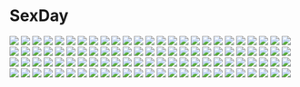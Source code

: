 # SexDay
![](https://konachan.com/image/e88cce9c41b67515a7b18a826c9d5924/Konachan.com%20-%2020528%20animal%20cat%20ghost_in_the_shell%20gun%20kusanagi_motoko%20red_eyes%20weapon.jpg)
![](https://konachan.com/image/858dcd11f63c008e72661d73c5af4f0c/Konachan.com%20-%20285262%20aliasing%20blonde_hair%20blue_eyes%20bow%20crown%20gloves%20kagamine_rin%20omutatsu%20ribbons%20short_hair%20skirt%20thighhighs%20vocaloid.jpg)
![](https://konachan.com/image/ef57f07bd6db133580826d4bde905ef3/Konachan.com%20-%2017547%20elfen_lied%20forest%20horns%20lucy_%28elfen_lied%29%20red_hair%20tagme_%28artist%29%20tattoo%20topless%20tree.jpg)
![](https://konachan.com/jpeg/ff46c56661c9c51bc01e19bab73ce4df/Konachan.com%20-%20226534%20animal%20aoyama_sumika%20bird%20black_eyes%20black_hair%20blush%20boat%20bow%20coffee-kizoku%20flowers%20kneehighs%20original%20panties%20petals%20scan%20sky%20socks%20underwear%20water.jpg)
![](https://konachan.com/image/50a71e6cdd9c6accd16a3621ff78d792/Konachan.com%20-%2099986%20animal_ears%20breasts%20bunny_ears%20bunnygirl%20iganseijin%20nipples%20panties%20red_eyes%20skirt%20skirt_lift%20topless%20touhou%20underwear%20zoom_layer.jpg)
![](https://konachan.com/image/c9a182e3255d89f0c6e1df147041d423/Konachan.com%20-%2053871%20animal_ears%20blush%20catgirl%20dress%20fang%20gothic%20goth-loli%20japanese_clothes%20kazami_karasu%20lolita_fashion%20ribbons%20tail%20white_hair%20yellow_eyes.jpg)
![](https://konachan.com/image/58ac44b2cd90ca34b176371d0fdb5c9e/Konachan.com%20-%2093695%20building%20city%20glasses%20hatsune_miku%20headphones%20ihara_natsume%20monochro_blue_sky_%28vocaloid%29%20phone%20school_uniform%20sky%20thighhighs%20twintails%20vocaloid.jpg)
![](https://konachan.com/image/8d2225e2a8e371f5dff224ac09548b8d/Konachan.com%20-%20199734%20beach%20bikini%20black_hair%20blue_eyes%20brown_hair%20flat_chest%20green_eyes%20loli%20nipples%20short_hair%20summer%20swimsuit%20topless%20watermark%20wet%20wink%20wristwear.jpg)
![](https://konachan.com/image/623db93d2abe5de75090ceaad7b05310/Konachan.com%20-%20264772%20aqua_eyes%20blue_hair%20breasts%20building%20city%20cleavage%20couch%20dress%20moon%20necklace%20night%20original%20planet%20stars%20whiisky.jpg)
![](https://konachan.com/image/8a5e6719f580a9629966478e7805b310/Konachan.com%20-%20262876%20anthropomorphism%20barefoot%20bikini%20blush%20cameltoe%20dancho_%28dancyo%29%20flat_chest%20gradient%20group%20loli%20reflection%20spread_legs%20swimsuit%20takao_%28kancolle%29.jpg)
![](https://konachan.com/image/ccd6940558d41bc0207526f1356038fd/Konachan.com%20-%20244226%20book%20clouds%20food%20long_hair%20red_hair%20sky%20tagme_%28artist%29%20tengen_toppa_gurren_lagann%20thighhighs%20watermark%20yellow_eyes%20yoko_littner.jpg)
![](https://konachan.com/jpeg/1a4785ccfa227f586e4a030cb5531b6c/Konachan.com%20-%20272194%20aqua_eyes%20bath%20blonde_hair%20breasts%20game_cg%20nipples%20sakura_magical_girls%20wanaca%20winged_cloud%20yuki_%28sakura_magical_girls%29.jpg)
![](https://konachan.com/jpeg/4c3374427de76d58b7ccbc9a8e24faea/Konachan.com%20-%206793%20koiwai_yotsuba%20male%20yanda%20yotsubato%21.jpg)
![](https://konachan.com/image/27943c2fa78e31b20bbb1cc6c0e9fe00/Konachan.com%20-%20192080%20anthropomorphism%20chitose_%28kancolle%29%20chiyoda_%28kancolle%29%20christmas%20kantai_collection%20sakuranoyukke.jpg)
![](https://konachan.com/image/cb8cae9de9c99c1ed21e5baa6d5bf867/Konachan.com%20-%2013372%20panties%20tagme%20underwear.jpg)
![](https://konachan.com/image/28aa29bc28d735538d350ff28798f9ed/Konachan.com%20-%208163%20fujimiya_chisa%20gift_%28visual_novel%29%20odawara_hakone%20panties%20striped_panties%20thighhighs%20underwear.jpg)
![](https://konachan.com/image/fffc2f1070122ad2e835ef758e482275/Konachan.com%20-%2047367%20armor%20bartz_klauser%20cecil_harvey%20cloud_strife%20final_fantasy%20firion%20game_console%20male%20onion_knight%20shantotto%20terra_branford%20tidus%20zidane_tribal.gif)
![](https://konachan.com/image/b0e64294a1b0b4921e94891b31bbc5a9/Konachan.com%20-%2053353%20akane_iro_ni_somaru_saka%20nagase_minato.jpg)
![](https://konachan.com/image/ff5531c1ae56071bb40e40bcaf2daac1/Konachan.com%20-%20217614%20animal_ears%20blonde_hair%20breasts%20couch%20dress%20foxgirl%20lactation%20nipples%20n_r_r_r%20original%20tail%20yellow_eyes.jpg)
![](https://konachan.com/jpeg/57e6eaa804965a2ebf9c25f3238aed21/Konachan.com%20-%2028853%20tagme.jpg)
![](https://konachan.com/image/401bf97459cd0bf9bc5cf9ad0a1a912a/Konachan.com%20-%20135839%20dean%20honda_futayo%20kyoukai_senjou_no_horizon%20long_hair%20spear%20tagme%20weapon.jpg)
![](https://konachan.com/image/91c25e9c67beaa2ae30553ad0a3fc236/Konachan.com%20-%20223626%20blue_eyes%20blue_hair%20bow%20braids%20breasts%20gloves%20long_hair%20nipples%20no_bra%20open_shirt%20original%20panties%20ponytail%20thighhighs%20underwear%20wristwear.jpg)
![](https://konachan.com/jpeg/074f8081e873ec7e4eee864b673aa157/Konachan.com%20-%20242328%20aqua_eyes%20brown_hair%20katana%20kneehighs%20long_hair%20masami05071541%20school_uniform%20skirt%20sword%20touran-sai%20weapon.jpg)
![](https://konachan.com/image/2814a408eed62033e2d16d3584aa6f01/Konachan.com%20-%20234212%20bed%20bell_cranel%20black_hair%20blue_eyes%20bow%20breasts%20cleavage%20dress%20gray_hair%20jpeg_artifacts%20male%20nyoronyoro%20red_eyes%20ribbons%20ruins%20short_hair%20twintails.jpg)
![](https://konachan.com/image/5f165dc1cb50fbce16b2284409b070f0/Konachan.com%20-%2076747%20alice_margatroid%20blonde_hair%20blue_eyes%20blush%20breasts%20flowers%20ribbons%20short_hair%20thighhighs%20touhou.jpg)
![](https://konachan.com/jpeg/062adf8c523b95aceda24c050457f5cc/Konachan.com%20-%20241608%20animal_ears%20blush%20breasts%20cleavage%20fang%20fate_grand_order%20fate_%28series%29%20foxgirl%20japanese_clothes%20long_hair%20nebusoku%20pink_hair%20thighhighs%20yellow_eyes.jpg)
![](https://konachan.com/jpeg/b5aea508b6d0c361bc4057d72f511d68/Konachan.com%20-%20288024%20anthropomorphism%20armor%20azur_lane%20blue_hair%20cross%20dress%20elbow_gloves%20gloves%20headdress%20janyhero%20short_hair%20staff%20thighhighs%20weapon%20yellow_eyes.jpg)
![](https://konachan.com/jpeg/14314be95eafbccd27be18e630a22ba9/Konachan.com%20-%20205638%20dragon_quest%20furora_%28dragon_quest%29%20game_cg%20splush_wave%20tagme_%28artist%29.jpg)
![](https://konachan.com/jpeg/57296155e52ffc1d7f1dd511bc199af2/Konachan.com%20-%2072838%20arano_takeshi%20bed%20breasts%20brown_hair%20galge.com%20logo%20long_hair%20naked_shirt%20nipples%20open_shirt%20red_eyes%20see_through%20shirt.jpg)
![](https://konachan.com/image/ac9c214949447c05a7fc55fa69d48130/Konachan.com%20-%20105340%20batako%20japanese_clothes%20kimono%20snow%20winter.jpg)
![](https://konachan.com/image/5e41e8d4a4260b07baade2e2837819fa/Konachan.com%20-%20147163%20blue_eyes%20flowers%20meo%20tagme%20white%20white_hair%20wings.jpg)
![](https://konachan.com/jpeg/13d3a8c3ccb703877ed9b4ff468b7a01/Konachan.com%20-%20190341%20blush%20breasts%20brown_hair%20long_hair%20mint_cube%20nipples%20no_bra%20open_shirt%20pan_%28mimi%29%20panties%20panty_pull%20pussy_juice%20scan%20thighhighs%20underwear.jpg)
![](https://konachan.com/image/c28f692708403243bfb7321165646cad/Konachan.com%20-%20248678%20black_hair%20choker%20kurokami_%28kurokaminohito%29%20long_hair%20original.jpg)
![](https://konachan.com/image/e8c7ca146231ab169b6386d20818c057/Konachan.com%20-%20267012%20aqua_eyes%20bed%20blush%20breasts%20censored%20choker%20dark_skin%20flowers%20izuoku%20night%20nipples%20original%20panties%20pussy%20rose%20short_hair%20stars%20underwear%20wristwear.jpg)
![](https://konachan.com/image/b2657e6134c0ab7b8c8aa90cc055826d/Konachan.com%20-%20204786%20apple%20black_hair%20food%20fruit%20gray_hair%20kneehighs%20long_hair%20mechagirl%20original%20poco%20red_eyes%20sword%20weapon.jpg)
![](https://konachan.com/image/a002b89d2f5ceb5970dbe2e34f686c16/Konachan.com%20-%20123651%20all_male%20blonde_hair%20blue_eyes%20gloves%20kagamine_len%20male%20microphone%20ueno_tsuki%20vocaloid%20zoom_layer.jpg)
![](https://konachan.com/image/8fd62c0780cc5f4565cdccd2f62cc189/Konachan.com%20-%20160650%20alicetype%20japanese_clothes%20kimono%20original%20pink_hair%20umbrella.jpg)
![](https://konachan.com/jpeg/90ebcd783585b189f2573ea68c3ced2c/Konachan.com%20-%20228990%20aqua_eyes%20aqua_hair%20breasts%20condom%20gejigejier%20headdress%20navel%20nipples%20no_bra%20panty_pull%20pussy%20short_hair%20topless%20uncensored%20undressing%20white.jpg)
![](https://konachan.com/jpeg/bf74d6941ee0ac9be89c554c9716d4d4/Konachan.com%20-%20265365%20bed%20blonde_hair%20blush%20cameltoe%20game_cg%20green_eyes%20guilty%20long_hair%20ponytail%20tagme_%28artist%29%20tsukiakari_ni_modaeru_harame%20twintails.jpg)
![](https://konachan.com/image/1747a51a056f5cb0daa23cfd34dec41b/Konachan.com%20-%2038941%20cradle%20onozuka_komachi%20shikieiki_yamaxanadu%20touhou.jpg)
![](https://konachan.com/image/b70e2a3ed2c946144934cda46d0438b7/Konachan.com%20-%205196%20blonde_hair%20brown_eyes%20brown_hair%20dress%20hakurei_reimu%20hat%20kirisame_marisa%20long_hair%20miko%20ribbons%20short_hair%20sky%20touhou%20witch%20yellow_eyes.jpg)
![](https://konachan.com/jpeg/5fa5a0bd3bf34b15a06fb9c361657184/Konachan.com%20-%2099924%20bed%20blush%20brown_eyes%20brown_hair%20erect_nipples%20long_hair%20matsukawa_%28pale_scarlet%29%20original%20school_uniform%20skirt.jpg)
![](https://konachan.com/image/8bca79b4b91034099f64aac1b11e8ff8/Konachan.com%20-%209874%20moldavite%20nina_fromm%20tagme%20wings.jpg)
![](https://konachan.com/image/96d74c606930464fba3883d7d429a0ca/Konachan.com%20-%20296075%20amano_hina%20aqua_eyes%20barefoot%20black_hair%20blush%20computer%20fang%20no_bra%20sgt-jz%20shorts%20sideboob%20tenki_no_ko%20twintails%20white.jpg)
![](https://konachan.com/image/bc7e9eef7834f8654c4130dab77e5786/Konachan.com%20-%20179665%20blood%20drag-on_dragoon%20flowers.jpg)
![](https://konachan.com/jpeg/508a0c2e695ffb31e83a57c1f513c45a/Konachan.com%20-%2038705%20hashimoto_takashi%20kasugano_sora%20translation_request%20yosuga_no_sora.jpg)
![](https://konachan.com/jpeg/0a7cd47632d75cf85655e0a275f31212/Konachan.com%20-%20190906%20blonde_hair%20breasts%20cum%20kise_yayoi%20nipples%20no_bra%20nopan%20penis%20precure%20pussy%20sex%20skirt%20smile_precure%21%20uchiwa%20uncensored%20yellow_eyes.jpg)
![](https://konachan.com/jpeg/1c538ae0c6a6a349a497f33e264c46f1/Konachan.com%20-%20295751%20blue_eyes%20blue_hair%20breast_hold%20breasts%20cropped%20food%20fruit%20kimono%20kotatsu%20kozue_akari%20nipples%20no_bra%20open_shirt%20original%20short_hair%20waifu2x.jpg)
![](https://konachan.com/image/cb3c5dfa8364878f6412ec27d065212d/Konachan.com%20-%20230246%20breasts%20catgirl%20cleavage%20collar%20dress%20flowers%20gloves%20headdress%20long_hair%20navel%20original%20petals%20red_eyes%20ribbons%20sleeping%20stockings%20twintails.jpg)
![](https://konachan.com/jpeg/2bccd36e2bce9d55c0abd6c7a70a9f1d/Konachan.com%20-%20244386%20aliasing%20aqua_eyes%20blonde_hair%20breasts%20building%20chain%20clouds%20cross%20elbow_gloves%20gloves%20huanghyy%20long_hair%20magic%20original%20sky%20spear%20weapon%20wings.jpg)
![](https://konachan.com/jpeg/bc3e970d754eca1cf51e9400c198a98a/Konachan.com%20-%20242070%20brown_eyes%20brown_hair%20clouds%20dress%20kinta_%28distortion%29%20original%20short_hair%20sky%20waifu2x.jpg)
![](https://konachan.com/image/810629ddf426c486cb25635319a98aab/Konachan.com%20-%207096%20tagme.jpg)
![](https://konachan.com/jpeg/d75a36aef1541eb756387413c34aae81/Konachan.com%20-%20233138%20black_hair%20blue_eyes%20blush%20bow%20braids%20flowers%20hat%20logo%20loli%20long_hair%20necklace%20ponytail%20red_eyes%20ribbons%20scarf%20skirt%20watermark%20white_hair%20winter.jpg)
![](https://konachan.com/jpeg/bf4e7fe91649aae2b82d68aef2c43f13/Konachan.com%20-%20128872%20green%20hong_meiling%20ipod%20parody%20silhouette%20touhou.jpg)
![](https://konachan.com/jpeg/254cc603ce779e79dbf9597569ac2c89/Konachan.com%20-%20294716%202girls%20animal_ears%20azur_lane%20black_hair%20cat_smile%20foxgirl%20gradient%20headdress%20japanese_clothes%20loli%20long_hair%20miicha%20miko%20short_hair%20waifu2x%20watermark.jpg)
![](https://konachan.com/jpeg/398eab19c8f18c0f2d6e15164305dbcc/Konachan.com%20-%20121994%20f7%28eiki%29%20hat%20komeiji_koishi%20long_hair%20polychromatic%20touhou.jpg)
![](https://konachan.com/image/cf35f5717b0579933e7bddfc348dfa97/Konachan.com%20-%2092472%20animal_ears%20aonagi_ibane%20catgirl%20kaenbyou_rin%20komeiji_koishi%20komeiji_satori%20reiuji_utsuho%20touhou.jpg)
![](https://konachan.com/jpeg/1cbd8f161b3c38a65939d80d7a5f8bdc/Konachan.com%20-%20222705%20mecha%20ox_%28baallore%29%20red_eyes%20robot%20xenoblade.jpg)
![](https://konachan.com/jpeg/46719ed1b9518199a85a9c4ecba998e9/Konachan.com%20-%20201221%20animal%20bird%20building%20collar%20fire%20fujiwara_no_mokou%20gray_hair%20kusakanmuri%20long_hair%20moon%20night%20red_eyes%20torn_clothes%20touhou%20wristwear.jpg)
![](https://konachan.com/image/1224a75d7ba292be025d35fbd69f571a/Konachan.com%20-%20115505%20blonde_hair%20blue_eyes%20blue_hair%20green_eyes%20ilolamai%20mermaid%20short_hair%20swimsuit%20tagme%20underwater%20water.jpg)
![](https://konachan.com/image/854b021e3c176ea4d2f85cef5f8dc885/Konachan.com%20-%207889%20carnelian%20lilith_%28yami_to_boushi_to_hon_no_tabibito%29%20yami_to_boushi_to_hon_no_tabibito.jpg)
![](https://konachan.com/jpeg/d3b9de0ea53b8cbd5018ab5cd22376da/Konachan.com%20-%2028763%20ayanami_rei%20neon_genesis_evangelion%20orange%20swimsuit.jpg)
![](https://konachan.com/jpeg/65319a43571819f87f8991d4d9adc71c/Konachan.com%20-%20295227%20all_male%20astolfo%20elbow_gloves%20fate_%28series%29%20gloves%20haishiki%20long_hair%20male%20navel%20pink_hair%20purple_eyes%20skirt%20thighhighs%20trap%20twintails.jpg)
![](https://konachan.com/image/4d4bee44790929d91fc1aa2bf8489c70/Konachan.com%20-%2057780%20muranisaki%20patchouli_knowledge%20touhou.jpg)
![](https://konachan.com/image/8880089f9d9fc1b757c0a02ac53ca1b0/Konachan.com%20-%2028652%20censored%20chu_x_chu%20cum%20game_cg%20penis%20pointed_ears%20unisonshift.jpg)
![](https://konachan.com/image/b652f2240295d96af080bf61341475bb/Konachan.com%20-%2044940%20etogami_kazuya%20mystia_lorelei%20skirt%20thighhighs%20touhou%20wings.jpg)
![](https://konachan.com/jpeg/51631727befc15232091c4192e1b065f/Konachan.com%20-%2040175%20all_male%20archer%20fate_%28series%29%20fate_stay_night%20male%20monochrome.jpg)
![](https://konachan.com/jpeg/47610d21b60e6562ff881385ea744e9f/Konachan.com%20-%20292679%20barefoot%20black_eyes%20black_hair%20blush%20breasts%20game_cg%20long_hair%20nipple_slip%20nipples%20panties%20tagme_%28artist%29%20tagme_%28character%29%20underwear%20yuuseiran.jpg)
![](https://konachan.com/jpeg/2022db8e2432ee64633a7a50b123045c/Konachan.com%20-%2041955%20kitsu_chiri%20red%20sayonara_zetsubou_sensei.jpg)
![](https://konachan.com/image/2d20cdd97fc567abf078e51751b7bffa/Konachan.com%20-%2041232%20clannad%20sakagami_tomoyo.jpg)
![](https://konachan.com/image/4ab08755ce72dfde20848ec9275fa5a3/Konachan.com%20-%20293797%20anthropomorphism%20ass%20azur_lane%20barefoot%20blush%20cameltoe%20cropped%20damao_yu%20gray_hair%20jpeg_artifacts%20long_hair%20panties%20red_eyes%20twintails%20underwear.jpg)
![](https://konachan.com/image/8dbd762958594a243c44f84782f7ed59/Konachan.com%20-%2040310%20ice_%26_choco%20kokonobi%20nanao_naru.jpg)
![](https://konachan.com/jpeg/bc5ece816f4323c455f929d2d978fd7d/Konachan.com%20-%20162225%20blush%20breast_grab%20breasts%20chusingura_46%2B1%20eyepatch%20game_cg%20nipples%20nude%20nui_%28artist%29%20red_hair%20tagme_%28character%29%20wet.jpg)
![](https://konachan.com/jpeg/0130279992e33dd72e5e31727e3dfe8e/Konachan.com%20-%20258641%20anthropomorphism%20aulick_%28azur_lane%29%20azur_lane%20fletcher%20foote_%28azur_lane%29%20group%20koroneko_p0w0q%20laffey_%28azur_lane%29%20spence_%28azur_lane%29.jpg)
![](https://konachan.com/image/3607add209bb0a7a1fdec22aff8e91a5/Konachan.com%20-%2021695%20ass%20blue_eyes%20blue_hair%20blush%20bunnygirl%20drink%20hat%20juujika%20koutaro%20long_hair%20mad_dog%20nude%20onsen%20red_hair%20rio%20sake%20short_hair%20towel%20twintails%20wet.jpg)
![](https://konachan.com/image/0b011687669f4a1367fddcff3a16add2/Konachan.com%20-%20128752%20blonde_hair%20blush%20bra%20breasts%20game_cg%20itou_life%20logo%20long_hair%20navel%20nipples%20open_shirt%20panties%20pink_eyes%20ponytail%20ribbons%20shirt_lift%20underwear.jpg)
![](https://konachan.com/image/5942dd9e001531f50e19fb12f660133b/Konachan.com%20-%20126019%20aliasing%20all_male%20animal%20blonde_hair%20blue_eyes%20butterfly%20kagamine_len%20kuroi_%28liar-player%29%20male%20tie%20vocaloid.jpg)
![](https://konachan.com/jpeg/0d11501bb35654dcb251857cc96a5a5d/Konachan.com%20-%20302985%202girls%20brown_hair%20long_hair%20open_shirt%20original%20ponytail%20red_eyes%20see_through%20shirt_lift%20sketch%20tears%20thighhighs%20yu-kinouhasu.jpg)
![](https://konachan.com/jpeg/d8fee02207c3dbd4e527aa0fab22b12c/Konachan.com%20-%20202080%20bicolored_eyes%20brown_hair%20cropped%20drink%20leaves%20long_hair%20niya%20original%20polychromatic%20tidsean%20water.jpg)
![](https://konachan.com/image/77a26df1f04bb09d54f4daff3ca46841/Konachan.com%20-%20150459%20animal_ears%20candy%20dress%20long_hair%20mitaringo%20tagme.jpg)
![](https://konachan.com/image/9c22abe9008e6eb16244ac5ba499bf38/Konachan.com%20-%20233609%20aliasing%20animal%20bird%20black_hair%20blush%20braids%20building%20city%20gloves%20kimono%20long_hair%20male%20original%20red_eyes%20ribbons%20simurokoe%20umbrella%20white_hair.jpg)
![](https://konachan.com/image/fbc38cb649ac4d4207461db1a63d6916/Konachan.com%20-%20198368%20alcot%20barefoot%20breasts%20cameltoe%20chikotam%20logo%20loverec%20mikuriya_nori%20nipples%20no_bra%20open_shirt%20panties%20school_uniform%20underwear.jpg)
![](https://konachan.com/jpeg/bea81a3897242b50037bb13bb96d3bfa/Konachan.com%20-%20134769%20dress%20green_eyes%20green_hair%20kumoi_ichirin%20long_hair%20toropp%20touhou.jpg)
![](https://konachan.com/image/af52de53ceb8b65a191eb7d399bfa787/Konachan.com%20-%20292923%202girls%20grass%20koito_yuu%20long_hair%20nanami_touko%20oso_5425%20school_uniform%20shoujo_ai%20yagate_kimi_ni_naru.jpg)
![](https://konachan.com/image/172a33c7613eb1f6c10315cb12311cf8/Konachan.com%20-%20147569%20close%20lala_satalin_deviluke%20to_love_ru%20yabuki_kentarou.jpg)
![](https://konachan.com/jpeg/08a28dc964bcfcf1143d08c5325eb5de/Konachan.com%20-%20208850%203d%20hatsune_miku%20vocaloid.jpg)
![](https://konachan.com/image/6c49479c9df70ef39b489c6b6411f7a5/Konachan.com%20-%20239835%20anus%20ass%20blush%20breasts%20censored%20fingering%20green_eyes%20misakamitoko0903%20nude%20penis%20pink_hair%20purple_eyes%20pussy%20sex%20short_hair%20tail%20to_love_ru.jpg)
![](https://konachan.com/jpeg/39c9d0f05cc017d71a7b8154736389df/Konachan.com%20-%208833%20canvas2_niji_iro_no_sketch%20tagme.jpg)
![](https://konachan.com/image/f5b59e91026a0d9c4ec12c5095dbddf4/Konachan.com%20-%20158729%20sword_art_online%20yuuki_asuna.jpg)
![](https://konachan.com/image/3bb3f096b640863cf0c87af8ee6fb47b/Konachan.com%20-%2095607%20hat%20moriya_suwako%20ririnra%20thighhighs%20touhou.jpg)
![](https://konachan.com/image/391db0516759c8f5eef3c8238bdfc824/Konachan.com%20-%20129499%20aqua_eyes%20aqua_hair%20blush%20close%20hatsune_miku%20long_hair%20toosaka_asagi%20twintails%20vocaloid.jpg)
![](https://konachan.com/jpeg/cbc69b4c9f37a9459da1e7404028f658/Konachan.com%20-%206468%20bunnygirl%20densha_otoko%20mina_starlight.jpg)
![](https://konachan.com/image/05cc5f6abb46c97885c7da395e9200fd/Konachan.com%20-%20300709%20ass%20breasts%20cleavage%20original%20popsicle%20real_xxiii%20shorts.jpg)
![](https://konachan.com/image/876408a56c4a7255c521b485e31ce6db/Konachan.com%20-%20278488%20black_hair%20blush%20breasts%20navel%20nipples%20nude%20original%20purple_eyes%20short_hair%20skirt%20suzuame_yatsumi%20tie.jpg)
![](https://konachan.com/image/dd9b7bdb71b03009c7831d1ea45f4ece/Konachan.com%20-%2011828%20blush%20breast_grab%20breasts%20cleavage%20panties%20signed%20tagme%20touji_no_sato%20underwear%20yuri.jpg)
![](https://konachan.com/image/580fefea2c3f353dc8606175a328199a/Konachan.com%20-%2063944%20favorite%20game_cg%20hoshizora_no_memoria%20tagme.jpg)
![](https://konachan.com/image/4a2b6a686c79b7c8dca10200a35b28b6/Konachan.com%20-%2052908%20cosplay%20izumi_konata%20lucky_star%20vocaloid.jpg)
![](https://konachan.com/image/6c009c40eb9e99b071ffc95234800f22/Konachan.com%20-%20133209%20akitsu_taira%20animal%20original%20sleeping%20tiger%20tree.jpg)
![](https://konachan.com/image/4460a51ec517d9ac90be80dd57435e05/Konachan.com%20-%20306294%20blush%20bra%20braids%20breast_hold%20breasts%20brown_eyes%20navel%20panties%20pantyhose%20pink_hair%20ponytail%20rib%3Ay%28uhki%29%20shirt_lift%20short_hair%20signed%20underwear.jpg)
![](https://konachan.com/image/fe2cf5b1d93e9b4a1c18d044180dcece/Konachan.com%20-%20246480%20kaleina_%28ricegnat%29%20original%20panties%20panty_pull%20pointed_ears%20pussy%20pussy_juice%20ricegnat%20thighhighs%20topless%20uncensored%20underwear.jpg)
